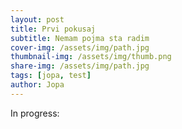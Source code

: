 ```yaml
---
layout: post
title: Prvi pokusaj
subtitle: Nemam pojma sta radim
cover-img: /assets/img/path.jpg
thumbnail-img: /assets/img/thumb.png
share-img: /assets/img/path.jpg
tags: [jopa, test]
author: Jopa
---
```


In progress:
